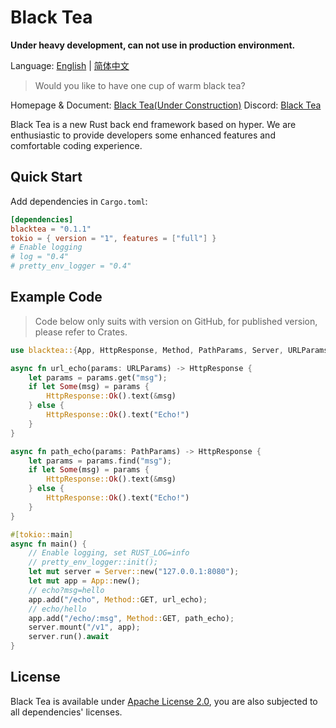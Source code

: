 # Black Tea

**Under heavy development, can not use in production environment.**

Language: [English](./README.md) | [简体中文](./README_cn.md)

> Would you like to have one cup of warm black tea?

Homepage & Document: [Black Tea(Under Construction)](https://blacktea.lirui.tech/)	Discord: [Black Tea](https://discord.gg/tfE8RMx8Dr)

Black Tea is a new Rust back end framework based on hyper. We are enthusiastic to provide developers some enhanced features and comfortable coding experience.

## Quick Start

Add dependencies in `Cargo.toml`:

```toml
[dependencies]
blacktea = "0.1.1"
tokio = { version = "1", features = ["full"] }
# Enable logging
# log = "0.4"
# pretty_env_logger = "0.4"
```

## Example Code

> Code below only suits with version on GitHub, for published version, please refer to Crates.

```rust
use blacktea::{App, HttpResponse, Method, PathParams, Server, URLParams};

async fn url_echo(params: URLParams) -> HttpResponse {
    let params = params.get("msg");
    if let Some(msg) = params {
        HttpResponse::Ok().text(&msg)
    } else {
        HttpResponse::Ok().text("Echo!")
    }
}

async fn path_echo(params: PathParams) -> HttpResponse {
    let params = params.find("msg");
    if let Some(msg) = params {
        HttpResponse::Ok().text(&msg)
    } else {
        HttpResponse::Ok().text("Echo!")
    }
}

#[tokio::main]
async fn main() {
    // Enable logging, set RUST_LOG=info
    // pretty_env_logger::init();
    let mut server = Server::new("127.0.0.1:8080");
    let mut app = App::new();
    // echo?msg=hello
    app.add("/echo", Method::GET, url_echo);
    // echo/hello
    app.add("/echo/:msg", Method::GET, path_echo);
    server.mount("/v1", app);
    server.run().await
}
```

## License

Black Tea is available under  [Apache License 2.0](https://opensource.org/licenses/Apache-2.0), you are also subjected to all dependencies' licenses.
